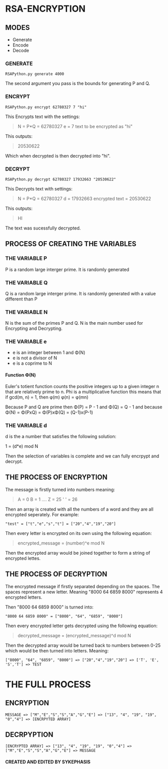 # RSA-ENCRYPTION

## MODES

- Generate
- Encode 
- Decode

### GENERATE

``` RSAPython.py generate 4000 ```

The second argument you pass is the bounds for generating P and Q.

### ENCRYPT

``` RSAPython.py encrypt 62780327 7 "hi" ```

This Encrypts text with the settings:

> N = P*Q = 62780327
> e = 7
> text to be encrypted as "hi"

This outputs:

> 20530622

Which when decrypted is then decrypted into "hi".

### DECRYPT

``` RSAPython.py decrypt 62780327 17932663 "20530622" ```

This Decrypts text with settings:

> N = P*Q = 62780327
> d = 17932663
> encrypted text = 20530622

This outputs:

>HI

The text was sucessfully decrypted.

## PROCESS OF CREATING THE VARIABLES

### THE VARIABLE P

P is a random large interger prime.
It is randomly generated

### THE VARIABLE Q 

Q is a random large interger prime.
It is randomly generated with a value different than P

### THE VARIABLE N

N is the sum of the primes P and Q. N is the main number
used for Encrypting and Decrypting.

### THE VARIABLE e

- e is an integer between 1 and Φ(N)
- e is not a divisor of N
- e is a coprime to N

#### Function Φ(N)

Euler's totient function counts the positive integers up to a given integer n that are relatively prime to n.
Phi is a multiplicative function this means that if gcd(m, n) = 1, then φ(m) φ(n) = φ(mn)

Because P and Q are prime then Φ(P) = P - 1 and Φ(Q) = Q - 1
and because Φ(Ν) = Φ(PxQ) = Φ(P)xΦ(Q) = (Q-1)x(P-1)

### THE VARIABLE d

d is the a number that satisfies the following solution:

1 = (d*e) mod N

Then the selection of variables is complete and we can fully encrpypt and decrypt.

## THE PROCESS OF ENCRYPTION 

The message is firstly turned into numbers meaning:

> A = 0
> B = 1
> ....
> Z = 25
> ' ' = 26

Then an array is created with all the numbers of a word and they are all encrypted seperately.
For example:

``` "test" = ["t","e","s","t"] = ["20","4","19","20"] ```

Then every letter is encrypted on its own using the following equation:

> encrypted_message = (number)^e mod N

Then the encrypted array would be joined together to form a string of encrypted lettes.

## THE PROCESS OF DECRYPTION

The encrypted message if firstly separated depending on the spaces. The spaces represent a new letter.
Meaning "8000 64 6859 8000" represents 4 encrypted letters.

Then "8000 64 6859 8000" is turned into:

```"8000 64 6859 8000" = ["8000", "64", "6859", "8000"] ```

Then every encrypted letter gets decrypted using the following equation:

> decrypted_message = (encrypted_message)^d mod N

Then the decrypted array would be turned back to numbers between 0-25 which would be then turned into letters.
Meaning:

``` ["8000", "64", "6859", "8000"] => ["20","4","19","20"] => ['T', 'E', 'S','T'] => TEST ```

# THE FULL PROCESS

## ENCRYPTION
```MESSAGE => ["M","E","S","S","A","G","E"] => ["13", "4", "19", "19", "0","4"] => [ENCRPYTED ARRAY]```

## DECRPYPTION
```[ENCRYPTED ARRAY] => ["13", "4", "19", "19", "0","4"] => ["M","E","S","S","A","G","E"] => MESSAGE ```

#### CREATED AND EDITED BY SYKEPHASIS

